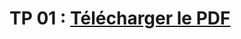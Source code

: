 # TP 01 : [Télécharger le PDF](https://raw.githubusercontent.com/donovaneHoute/IUT-Initiation_au_dev/main/docs/tp01.pdf)
